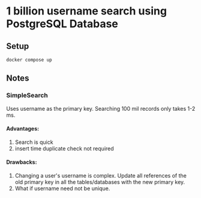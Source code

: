 # 1 billion username search using PostgreSQL Database

## Setup
```
docker compose up
```

## Notes
### SimpleSearch 
Uses username as the primary key. Searching 100 mil records only takes 1-2 ms. 
#### Advantages:
1. Search is quick
2. insert time duplicate check not required
#### Drawbacks:
1. Changing a user's username is complex. Update all references of the old primary key in all the tables/databases with the new primary key.
2. What if username need not be unique. 